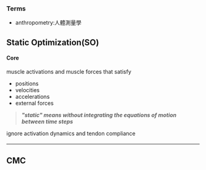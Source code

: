 ### Terms
- anthropometry:人體測量學

## Static Optimization(SO)
#### Core
muscle activations and muscle forces that satisfy 
- positions
- velocities
- accelerations
- external forces

>***"static" means without integrating the equations of motion between time steps***

ignore activation dynamics and tendon compliance

#### 

---
## CMC